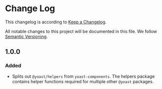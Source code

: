 # Change Log

This changelog is according to [Keep a Changelog](http://keepachangelog.com).

All notable changes to this project will be documented in this file.
We follow [Semantic Versioning](http://semver.org/).

## 1.0.0

### Added


* Splits out `@yoast/helpers` from `yoast-components`. The helpers package contains helper functions required for multiple other `@yoast` packages.
